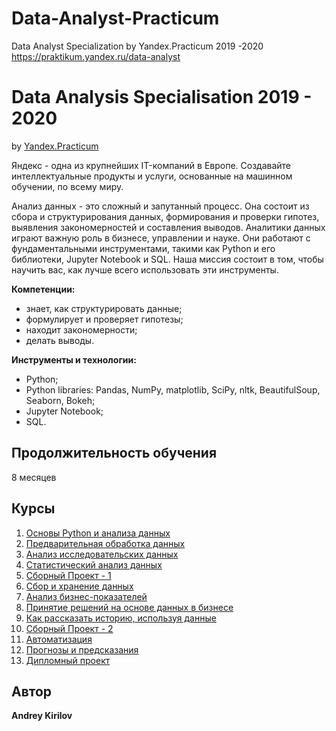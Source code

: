 # Data-Analyst-Practicum
Data Analyst Specialization by Yandex.Practicum 2019 -2020 https://praktikum.yandex.ru/data-analyst
# Data Analysis Specialisation 2019 - 2020 
by [Yandex.Practicum](https://practicum.yandex.ru/profile/data-analyst/)

Яндекс - одна из крупнейших IT-компаний в Европе. Создавайте интеллектуальные продукты и услуги, основанные на машинном обучении, по всему миру.<br>

Анализ данных - это сложный и запутанный процесс. Она состоит из сбора и структурирования данных, формирования и проверки гипотез, выявления закономерностей и составления выводов. Аналитики данных играют важную роль в бизнесе, управлении и науке. Они работают с фундаментальными инструментами, такими как Python и его библиотеки, Jupyter Notebook и SQL. Наша миссия состоит в том, чтобы научить вас, как лучше всего использовать эти инструменты.


**Компетенции:**
* знает, как структурировать данные;
* формулирует и проверяет гипотезы;
* находит закономерности;
* делать выводы.

**Инструменты и технологии:**
* Python;
* Python libraries: Pandas, NumPy, matplotlib, SciPy, nltk, BeautifulSoup, Seaborn, Bokeh;
* Jupyter Notebook;
* SQL.

## Продолжительность обучения
8 месяцев

## Курсы
1. [Основы Python и анализа данных]()
2. [Предварительная обработка данных]()
3. [Анализ исследовательских данных]()
4. [Статистический анализ данных]()
5. [Сборный Проект - 1]()
6. [Сбор и хранение данных]()
7. [Анализ бизнес-показателей]()
8. [Принятие решений на основе данных в бизнесе]()
9. [Как рассказать историю, используя данные]()
10. [Сборный Проект - 2]()
11. [Автоматизация]()
12. [Прогнозы и предсказания]()
13. [Дипломный проект]()



## Автор
**Andrey Kirilov** <br>
